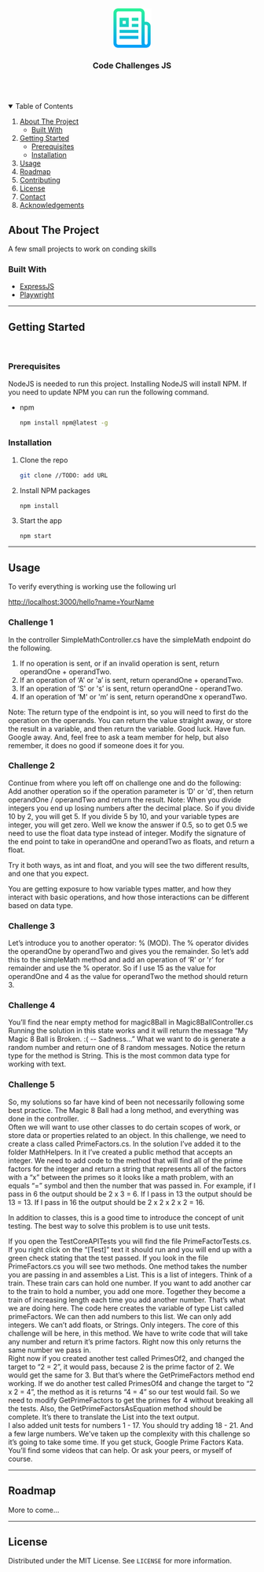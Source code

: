 <!-- PROJECT LOGO -->
<br />
<p align="center">
  <a href="https://github.com/othneildrew/Best-README-Template">
    <img src="images/logo.png" alt="Logo" width="80" height="80">
  </a>

  <h3 align="center">Code Challenges JS</h3>

  <br /><br />

<!-- TABLE OF CONTENTS -->
<details open="open">
  <summary>Table of Contents</summary>
  <ol>
    <li>
      <a href="#about-the-project">About The Project</a>
      <ul>
        <li><a href="#built-with">Built With</a></li>
      </ul>
    </li>
    <li>
      <a href="#getting-started">Getting Started</a>
      <ul>
        <li><a href="#prerequisites">Prerequisites</a></li>
        <li><a href="#installation">Installation</a></li>
      </ul>
    </li>
    <li><a href="#usage">Usage</a></li>
    <li><a href="#roadmap">Roadmap</a></li>
    <li><a href="#contributing">Contributing</a></li>
    <li><a href="#license">License</a></li>
    <li><a href="#contact">Contact</a></li>
    <li><a href="#acknowledgements">Acknowledgements</a></li>
  </ol>
</details>



<!-- ABOUT THE PROJECT -->
## About The Project

A few small projects to work on conding skills

### Built With

* [ExpressJS](https://getbootstrap.com)
* [Playwright](https://jquery.com)

---
<!-- GETTING STARTED -->
## Getting Started
<br />

### Prerequisites

NodeJS is needed to run this project. Installing NodeJS will install NPM. If you need to update NPM you can run the following command.
* npm
  ```sh
  npm install npm@latest -g
  ```

### Installation

1. Clone the repo
   ```sh
   git clone //TODO: add URL
   ```
2. Install NPM packages
   ```sh
   npm install
   ```
3. Start the app
   ```JS
   npm start
   ```


---
<!-- USAGE EXAMPLES -->
## Usage
To verify everything is working use the following url

[http://localhost:3000/hello?name=YourName](http://localhost:3000/hello?name=YourName)


### Challenge 1
In the controller SimpleMathController.cs have the simpleMath endpoint do the following.
1. If no operation is sent, or if an invalid operation is sent, return operandOne + operandTwo.
2. If an operation of ‘A' or 'a’ is sent, return operandOne + operandTwo.
3. If an operation of ‘S' or 's’ is sent, return operandOne - operandTwo.
4. If an operation of ‘M' or 'm’ is sent, return operandOne x operandTwo.
 
Note: The return type of the endpoint is int, so you will need to first do the operation on the operands.  You can return the value straight away, or store the result in a variable, and then return the variable.
Good luck.  Have fun.  Google away.  And, feel free to ask a team member for help, but also remember, it does no good if someone does it for you.


### Challenge 2
Continue from where you left off on challenge one and do the following:
Add another operation so if the operation parameter is ‘D' or 'd', then return operandOne / operandTwo and return the result.
Note:  When you divide integers you end up losing numbers after the decimal place.  So if you divide 10 by 2, you will get 5.  If you divide 5 by 10, and your variable types are integer, you will get zero.  Well we know the answer if 0.5, so to get 0.5 we need to use the float data type instead of integer.  Modify the signature of the end point to take in operandOne and operandTwo as floats, and return a float.  
 
Try it both ways, as int and float, and you will see the two different results, and one that you expect.
 
You are getting exposure to how variable types matter, and how they interact with basic operations, and how those interactions can be different based on data type.


### Challenge 3
Let’s introduce you to another operator: % (MOD).  The % operator divides the operandOne by operandTwo and gives you the remainder.
So let’s add this to the simpleMath method and add an operation of ‘R' or 'r’ for remainder and use the % operator.
So if I use 15 as the value for operandOne and 4 as the value for operandTwo the method should return 3.



### Challenge 4
You’ll find the near empty method for magic8Ball in Magic8BallController.cs
Running the solution in this state works and it will return the message “My Magic 8 Ball is Broken. :( -- Sadness...”
What we want to do is generate a random number and return one of 8 random messages.
Notice the return type for the method is String.  This is the most common data type for working with text.



### Challenge 5
So, my solutions so far have kind of been not necessarily following some best practice.  The Magic 8 Ball had a long method, and everything was done in the controller.  
Often we will want to use other classes to do certain scopes of work, or store data  or properties related to an object.  In this challenge, we need to create a class called PrimeFactors.cs.  In the solution I’ve added it to the folder MathHelpers.  In it I’ve created a public method that accepts an integer.  We need to add code to the method that will find all of the prime factors for the integer and return a string that represents all of the factors with a “x” between the primes so it looks like a math problem, with an equals “=” symbol and then the number that was passed in.
For example, if I pass in 6 the output should be 2 x 3 = 6.
If I pass in 13 the output should be 13 = 13.
If I pass in 16 the output should be 2 x 2 x 2 x 2 = 16.
 
In addition to classes, this is a good time to introduce the concept of unit testing.  The best way to solve this problem is to use unit tests.  
 
If you open the TestCoreAPITests you will find the file PrimeFactorTests.cs.  If you right click on the “[Test]” text it should run and you will end up with a green check stating that the test passed.
If you look in the file PrimeFactors.cs you will see two methods.  One method takes the number you are passing in and assembles a List<int>.  This is a list of integers.  Think of a train.  These train cars can hold one number.  If you want to add another car to the train to hold a number, you add one more.  Together they become a train of increasing length each time you add another number.  That’s what we are doing here.  The code here creates the variable of type List<int> called primeFactors.  We can then add numbers to this list.  We can only add integers.  We can’t add floats, or Strings.  Only integers.
The core of this challenge will be here, in this method.  We have to write code that will take any number and return it’s prime factors.  Right now this only returns the same number we pass in.  
Right now if you created another test called PrimesOf2, and changed the target to “2 = 2”, it would pass, because 2 is the prime factor of 2.  We would get the same for 3.  But that’s where the GetPrimeFactors method end working. 
If we do another test called PrimesOf4 and change the target to “2 x 2 = 4”, the method as it is returns “4 = 4” so our test would fail.
So we need to modify GetPrimeFactors to get the primes for 4 without breaking all the tests.
Also, the GetPrimeFactorsAsEquation method should be complete.  It’s there to translate the List<int> into the text output.  
I also added unit tests for numbers 1 - 17.  You should try adding 18 - 21.  And a few large numbers.
We’ve taken up the complexity with this challenge so it’s going to take some time.  If you get stuck, Google Prime Factors Kata.  You’ll find some videos that can help.  Or ask your peers, or myself of course.

---
<!-- ROADMAP -->
## Roadmap

More to come...

---
<!-- LICENSE -->
## License

Distributed under the MIT License. See `LICENSE` for more information.